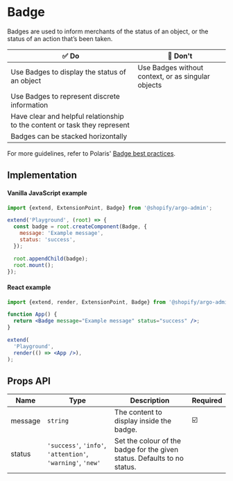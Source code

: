 # Badge

Badges are used to inform merchants of the status of an object, or the status of an action that’s been taken.

| ✅ Do                                                                     | 🛑 Don't                                           |
| ------------------------------------------------------------------------- | -------------------------------------------------- |
| Use Badges to display the status of an object                             | Use Badges without context, or as singular objects |
| Use Badges to represent discrete information                              |                                                    |
| Have clear and helpful relationship to the content or task they represent |                                                    |
| Badges can be stacked horizontally                                        |                                                    |

For more guidelines, refer to Polaris' [Badge best practices](https://polaris.shopify.com/components/images-and-icons/badge#section-best-practices).

## Implementation

#### Vanilla JavaScript example

```js
import {extend, ExtensionPoint, Badge} from '@shopify/argo-admin';

extend('Playground', (root) => {
  const badge = root.createComponent(Badge, {
    message: 'Example message',
    status: 'success',
  });

  root.appendChild(badge);
  root.mount();
});
```

#### React example

```jsx
import {extend, render, ExtensionPoint, Badge} from '@shopify/argo-admin-react';

function App() {
  return <Badge message="Example message" status="success" />;
}

extend(
  'Playground',
  render(() => <App />),
);
```

## Props API

| Name    | Type                                                       | Description                                                              | Required |
| ------- | ---------------------------------------------------------- | ------------------------------------------------------------------------ | -------- |
| message | `string`                                                   | The content to display inside the badge.                                 | ☑️       |
| status  | `'success'`, `'info'`, `'attention'`, `'warning'`, `'new'` | Set the colour of the badge for the given status. Defaults to no status. |          |
